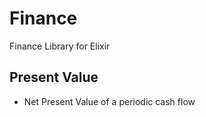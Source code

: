 # Finance

Finance Library for Elixir

## Present Value

- Net Present Value of a periodic cash flow
